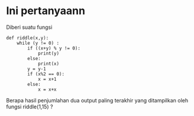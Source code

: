 # Ini pertanyaann

Diberi suatu fungsi
```
def riddle(x,y):
    while (y != 0) :
        if ((x+y) % y != 0):
            print(y)
        else:
            print(x)
        y = y-1
        if (x%2 == 0):
            x = x+1
        else:
            x = x+x 
```
Berapa hasil penjumlahan dua output paling terakhir yang ditampilkan oleh fungsi riddle(1,15) ?



